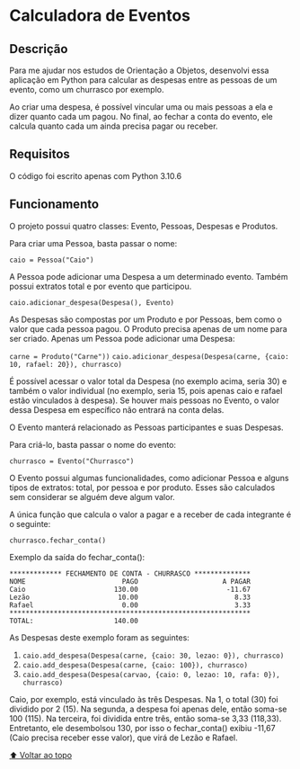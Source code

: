 # Calculadora de Eventos

## Descrição

Para me ajudar nos estudos de Orientação a Objetos, desenvolvi essa aplicação em Python para calcular as despesas entre as pessoas de um evento, como um churrasco por exemplo. 

Ao criar uma despesa, é possível vincular uma ou mais pessoas a ela e dizer quanto cada um pagou. No final, ao fechar a conta do evento, ele calcula quanto cada um ainda precisa pagar ou receber. 

## Requisitos

O código foi escrito apenas com Python 3.10.6

## Funcionamento

O projeto possui quatro classes: Evento, Pessoas, Despesas e Produtos.


Para criar uma Pessoa, basta passar o nome:

```caio = Pessoa("Caio")```

A Pessoa pode adicionar uma Despesa a um determinado evento. Também possui extratos total e por evento que participou.

```caio.adicionar_despesa(Despesa(), Evento)```

As Despesas são compostas por um Produto e por Pessoas, bem como o valor que cada pessoa pagou. O Produto precisa apenas de um nome para ser criado. Apenas um Pessoa pode adicionar uma Despesa:

```carne = Produto("Carne"))```
```caio.adicionar_despesa(Despesa(carne, {caio: 10, rafael: 20}), churrasco)```

É possível acessar o valor total da Despesa (no exemplo acima, seria 30) e também o valor individual (no exemplo, seria 15, pois apenas caio e rafael estão vinculados à despesa). Se houver mais pessoas no Evento, o valor dessa Despesa em específico não entrará na conta delas. 

O Evento manterá relacionado as Pessoas participantes e suas Despesas.

Para criá-lo, basta passar o nome do evento:

```churrasco = Evento("Churrasco")```

O Evento possui algumas funcionalidades, como adicionar Pessoa e alguns tipos de extratos: total, por pessoa e por produto. Esses são calculados sem considerar se alguém deve algum valor.

A única função que calcula o valor a pagar e a receber de cada integrante é o seguinte:

```churrasco.fechar_conta()```

Exemplo da saída do fechar_conta():

~~~
************* FECHAMENTO DE CONTA - CHURRASCO **************
NOME                        PAGO                     A PAGAR
Caio                      130.00                      -11.67
Lezão                      10.00                        8.33
Rafael                      0.00                        3.33
************************************************************
TOTAL:                    140.00
~~~
As Despesas deste exemplo foram as seguintes:
1. ```caio.add_despesa(Despesa(carne, {caio: 30, lezao: 0}), churrasco)```
2. ```caio.add_despesa(Despesa(carne, {caio: 100}), churrasco)```
3. ```caio.add_despesa(Despesa(carvao, {caio: 0, lezao: 10, rafa: 0}), churrasco)```

Caio, por exemplo, está vinculado às três Despesas. Na 1, o total (30) foi dividido por 2 (15). Na segunda, a despesa foi apenas dele, então soma-se 100 (115). Na terceira, foi dividida entre três, então soma-se 3,33 (118,33). Entretanto, ele desembolsou 130, por isso o fechar_conta() exibiu -11,67 (Caio precisa receber esse valor), que virá de Lezão e Rafael.

[⬆ Voltar ao topo](##calculadora-de-eventos)<br>